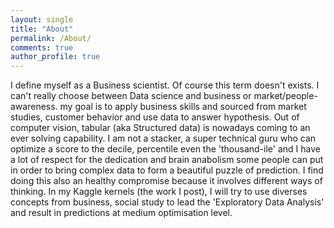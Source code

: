 ```yaml
---
layout: single
title: "About"
permalink: /About/
comments: true
author_profile: true
---
```





I define myself as a Business scientist. Of course this term doesn't exists. I can't really choose between Data science and business or market/people-awareness.  my goal is to apply business skills and sourced from market studies, customer behavior and use data to answer hypothesis. Out of computer vision, tabular (aka Structured data) is nowadays coming to an ever solving capability. I am not a stacker, a super technical guru who can optimize a score to the decile, percentile even the 'thousand-ile' and I have a lot of respect for the dedication and brain anabolism some people can put in order to bring complex data to form a beautiful puzzle of prediction. I find doing this also an healthy compromise because it involves different ways of thinking. In my Kaggle kernels (the work I post), I will try to use diverses concepts from business, social study to lead the 'Exploratory Data Analysis' and result in predictions at medium optimisation level. 
